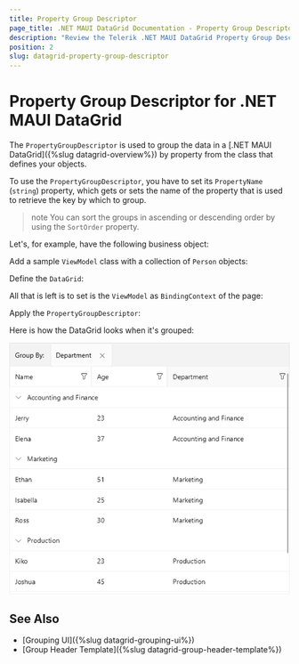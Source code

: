 ```yaml
---
title: Property Group Descriptor
page_title: .NET MAUI DataGrid Documentation - Property Group Descriptor
description: "Review the Telerik .NET MAUI DataGrid Property Group Descriptor documentation article to learn more about the property grouping function you can use."
position: 2
slug: datagrid-property-group-descriptor
---
```


# Property Group Descriptor for .NET MAUI DataGrid

The `PropertyGroupDescriptor` is used to group the data in a [.NET MAUI DataGrid]({%slug datagrid-overview%}) by property from the class that defines your objects.

To use the `PropertyGroupDescriptor`, you have to set its `PropertyName` (`string`) property, which gets or sets the name of the property that is used to retrieve the key by which to group.

>note You can sort the groups in ascending or descending order by using the `SortOrder` property.

Let's, for example, have the following business object:

<snippet id='datagrid-grouping-object' />

Add a sample `ViewModel` class with a collection of `Person` objects:

<snippet id='datagrid-grouping-viewmodel' />

Define the `DataGrid`:

<snippet id='datagrid-grouping-propertygroupdescriptor-xaml' />

All that is left is to set is the `ViewModel` as `BindingContext` of the page:

<snippet id='datagrid-grouping-propertygroupdescriptor-setvm' />

Apply the `PropertyGroupDescriptor`:

<snippet id='datagrid-grouping-propertygroupdescriptor' />

Here is how the DataGrid looks when it's grouped:

![DataGrid Property GroupDescriptor](../images/datagrid-property-group-descriptor.png)

## See Also

- [Grouping UI]({%slug datagrid-grouping-ui%})
- [Group Header Template]({%slug datagrid-group-header-template%})